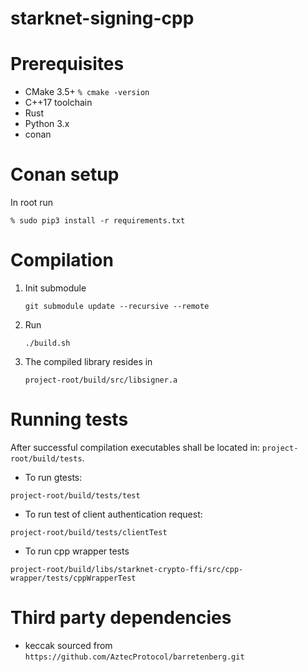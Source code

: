 # starknet-signing-cpp

# Prerequisites
- CMake 3.5+ ```% cmake -version```
- C++17 toolchain
- Rust
- Python 3.x
- conan

# Conan setup
In root run
```
% sudo pip3 install -r requirements.txt
```

# Compilation
1)  Init submodule
    ```
    git submodule update --recursive --remote
    ```

2)  Run
    ```
    ./build.sh
    ```
3) The compiled library resides in
   ```
   project-root/build/src/libsigner.a
   ```
# Running tests

After successful compilation executables shall be located in: `project-root/build/tests`.

- To run gtests:
```
project-root/build/tests/test
```

- To run test of client authentication request:
```
project-root/build/tests/clientTest
```

- To run cpp wrapper tests
```
project-root/build/libs/starknet-crypto-ffi/src/cpp-wrapper/tests/cppWrapperTest
```

# Third party dependencies
- keccak sourced from `https://github.com/AztecProtocol/barretenberg.git`

